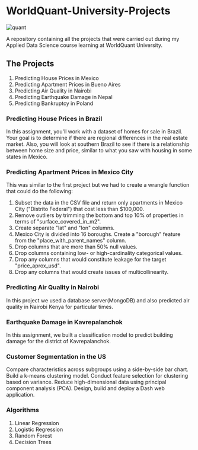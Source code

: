 # WorldQuant-University-Projects
![quant](https://user-images.githubusercontent.com/101701760/168424721-2ab686b1-51cf-4fb3-9bc1-7ad26828f937.png)

A repository containing all the projects that were carried out during my Applied Data Science course learning at WorldQuant University.

## The Projects
1. Predicting House Prices in Mexico
2. Predicting Apartment Prices in Bueno Aires 
3. Predicting Air Quality in Nairobi
4. Predicting Earthquake Damage in Nepal
5. Predicting Bankruptcy in Poland

### Predicting House Prices in Brazil
In this assignment, you'll work with a dataset of homes for sale in Brazil. Your goal is to determine if there are regional differences in the real estate market. Also, you will look at southern Brazil to see if there is a relationship between home size and price, similar to what you saw with housing in some states in Mexico.

### Predicting Apartment Prices in Mexico City
This was similar to the first project but we had to create a wrangle function that could do the following:
1. Subset the data in the CSV file and return only apartments in Mexico City ("Distrito Federal") that cost less than $100,000.
2. Remove outliers by trimming the bottom and top 10% of properties in terms of "surface_covered_in_m2".
3. Create separate "lat" and "lon" columns.
4. Mexico City is divided into 16 boroughs. Create a "borough" feature from the "place_with_parent_names" column.
5. Drop columns that are more than 50% null values.
6. Drop columns containing low- or high-cardinality categorical values.
7. Drop any columns that would constitute leakage for the target "price_aprox_usd".
8. Drop any columns that would create issues of multicollinearity.

### Predicting Air Quality in Nairobi
In this project we used a database server(MongoDB) and also predicted air quality in Nairobi Kenya for particular times.

### Earthquake Damage in Kavrepalanchok
In this assignment, we built a classification model to predict building damage for the district of Kavrepalanchok.

### Customer Segmentation in the US
Compare characteristics across subgroups using a side-by-side bar chart.
Build a k-means clustering model.
Conduct feature selection for clustering based on variance.
Reduce high-dimensional data using principal component analysis (PCA).
Design, build and deploy a Dash web application.

### Algorithms 
1. Linear Regression
2. Logistic Regression
3. Random Forest
4. Decision Trees

